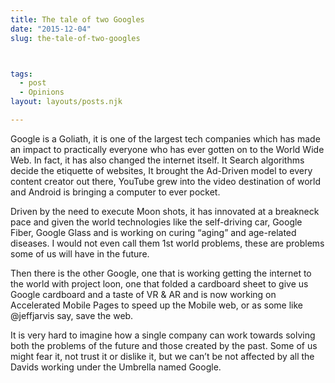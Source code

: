 ```yaml
---
title: The tale of two Googles
date: "2015-12-04"
slug: the-tale-of-two-googles



tags: 
  - post
  - Opinions
layout: layouts/posts.njk

---
```


Google is a Goliath, it is one of the largest tech companies which has made an impact to practically everyone who has ever gotten on to the World Wide Web. In fact, it has also changed the internet itself. It Search algorithms decide the etiquette of websites, It brought the Ad-Driven model to every content creator out there, YouTube grew into the video destination of world and Android is bringing a computer to ever pocket.

Driven by the need to execute Moon shots, it has innovated at a breakneck pace and given the world technologies like the self-driving car, Google Fiber, Google Glass and is working on curing “aging” and age-related diseases. I would not even call them 1st world problems, these are problems some of us will have in the future.

Then there is the other Google, one that is working getting the internet to the world with project loon, one that folded a cardboard sheet to give us Google cardboard and a taste of VR & AR and is now working on Accelerated Mobile Pages to speed up the Mobile web, or as some like @jeffjarvis say, save the web.

It is very hard to imagine how a single company can work towards solving both the problems of the future and those created by the past. Some of us might fear it, not trust it or dislike it, but we can’t be not affected by all the Davids working under the Umbrella named Google.
